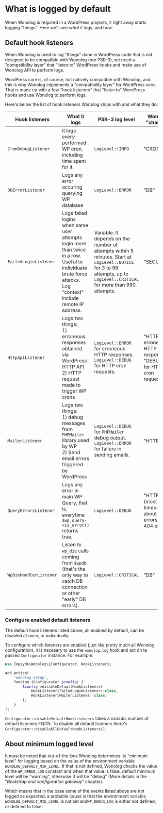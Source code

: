 # What is logged by default

When Wonolog is required in a WordPress projects, it right away starts logging "things". Here we'll see *what* it logs, and how.



## Default hook listeners

When Wonolog is used to log "things" done in WordPress code that is not designed to be compatible with Wonolog (nor PSR-3), we need a "compatibility layer" that "listen to" WordPress hooks and make use of Wonolog API to perform logs.

WordPress core is, of course, not natively compatible with Wonolog, and this is why Wonolog implements a "compatibility layer" for WordPress core. That is made up with a few "hook listeners" that "listen to" WordPress hooks and use Wonolog to perform logs.

Here's below the list of hook listeners Wonolog ships with and what they do:

| Hook listeners      | What it logs                                                 | PSR-3 log level  | Wonolog "channel" |
| ------------------- | ------------------------------------------------------------ | ---------------- | ----------------- |
| `CronDebugListener` | It logs *every* performed WP cron, including time spent for it. | `LogLevel::INFO` | "CRON"            |
| `DbErrorListener`                    | Logs any error occuring querying WP database | `LogLevel::ERROR` | "DB" |
| `FailedLoginListener` | Logs failed logins when same user attempts login more than twice in a row. Useful to individuate brute force attacks. Log "context" include remote IP address. | Variable. It depends on the number of attempts within 5 minutes. Start at `LogLevel::NOTICE` for 3 to 99 attempts, up to `LogLevel::CRITICAL` for more than 990 attempts. | "SECURITY" |
| `HttpApiListener` | Logs two things:<br />1) erroneous responses obtained via WordPress HTTP API<br />2) HTTP request made to trigger WP crons | `LogLevel::ERROR` for erroneous HTTP responses.<br />`LogLevel::DEBUG` for HTTP cron requests. | "HTTP" for erroneous HTTP responses.<br />"DEBUG" for HTTP cron requests. |
| `MailerListener` | Logs two things:<br />1) debug messages from `PHPMailer` library used by WP<br />2) Send email errors triggered by WordPress | `LogLevel::DEBUG` for `PHPMailer` debug output.<br />`LogLevel::ERROR` for failure in sending emails. | "HTTP" |
| `QueryErrorsListener` | Logs any error in main WP Query, that is, everytime `$wp_query->is_error()` returns true. | `LogLevel::DEBUG` | "HTTP" <br />(most of the times it's about HTTP errors, e. g. 404 errors) |
| `WpDieHandlerListener` | Listen to `wp_die` calls coming from `$wpdb` (that's the only way to catch DB connection or other "early" DB errors). | `LogLevel::CRITICAL` | "DB" |



### Configure enabled default listeners

The default hook listeners listed above, all enabled by default, can be disabled at once, or individually.

To configure which listeners are enabled (just like pretty much all Wonolog configuration), it is necesary to use the `wonolog.log` hook and act on te passed `Configurator` instance. For example:

```php
use Inpsyde\Wonolog\{Configurator, HookListener};

add_action(
    'wonolog.setup',
    funtion (Configurator $config) {
        $config->disableDefaultHookListeners(
            HookListener\FailedLoginListener::class,
            HookListener\MailerListener::class,
        );
    }
);
```

`Configurator::disableDefaultHookListeners` takes a variadic number of default listeners FQCN. To disable all default listeners there's `Configurator::disableAllDefaultHookListeners()`.



## About minimum logged level

It must be noted that out-of-the-box Wonolog determines its "minimum level" for logging based on the value of the environment variable `WONOLOG_DEFAULT_MIN_LEVEL`. If that is not defined, Wonolog checks the value of the `WP_DEBUG_LOG` constant and when that value is false, default minimum level will be "warning", otherwise it will be "debug" (More details in the "*Bootstrap and configuration gateway*" chapter).

Which means that in the case some of the events listed above are not logged as expected, a probable cause is that the environment variable `WONOLOG_DEFAULT_MIN_LEVEL` is not set and`WP_DEBUG_LOG` is either not defined, or defined to false.


